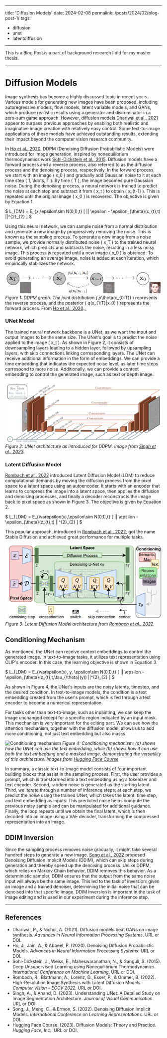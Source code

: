
---
title: 'Diffusion Models'
date: 2024-02-08
permalink: /posts/2024/02/blog-post-1/
tags:
  - diffusion
  - unet
  - latentdiffusion
---

This is a Blog Post is a part of background research I did for my master thesis.

--- 

# Diffusion Models

Image synthesis has become a highly discussed topic in recent years. 
Various models for generating new images have been proposed, including 
autoregressive models, flow models, latent variable models, and GANs, 
which produce realistic results using a generator and discriminator in 
a zero-sum game approach. However, diffusion models 
[Dhariwal et al., 2021](#references) appear to surpass previous approaches 
by enabling both realistic and imaginative image creation with relatively 
easy control. Some text-to-image applications of these models have achieved 
outstanding results, extending their impact beyond the computer vision 
research community.

In [Ho et al., 2020](#references), DDPM (Denoising Diffusion Probabilistic 
Models) were introduced for image generation, inspired by nonequilibrium 
thermodynamics work [Sohl-Dickstein et al., 2015](#references). 
Diffusion models have a forward process and a reverse process, also referred 
to as the diffusion process and the denoising process, respectively. In the 
forward process, we start with an image \( x_0 \) and gradually add Gaussian 
noise to it at each time step \( 1, \ldots, T \). By time \( T \), the image 
becomes pure Gaussian noise. During the denoising process, a neural network 
is trained to predict the noise at each step and subtract it from \( x_t \) 
to obtain \( x_{t-1} \). This is repeated until the original image \( x_0 \) 
is recovered. The objective is given by Equation 1.

$
L_{DM} = E_{x,\epsilon\sim N(0,1),t} [ || \epsilon - \epsilon_{\theta}(x_{t},t) ||^{2}_{2} ]
$

Using this neural network, we can sample noise from a normal distribution 
and generate a new image by progressively removing the noise. This is known 
as the sampling process. To generate a new image from a noise sample, we 
provide normally distributed noise \( x_T \) to the trained neural network, 
which predicts and subtracts the noise, resulting in a less noisy image. 
This process is repeated until a new image \( x_0 \) is obtained. To avoid 
generating an average image, noise is added at each iteration, which 
empirically stabilizes the network.

![DDPM graph](images/thesis/images/Denoising_Diffusion_Probabilistic_Models_graph.png)
_Figure 1: DDPM graph. The joint distribution \( p_\theta(x_{0:T}) \) represents 
the reverse process, and the posterior \( q(x_{1:T}|x_0) \) represents the forward 
process. From [Ho et al., 2020](#references)._

### UNet Model

The trained neural network backbone is a UNet, as we want the input and output 
images to be the same size. The UNet's goal is to predict the noise applied to 
the image \( x_t \). As shown in Figure 2, it consists of downsampling layers 
leading to a hidden layer, followed by upsampling layers, with skip connections 
linking corresponding layers. The UNet can receive additional information in the 
form of embeddings. We can provide a time embedding that indicates the expected 
noise level, as later time steps correspond to more noise. Additionally, we can 
provide a context embedding to control the generated image, such as text or 
depth image.

![UNet architecture](images/thesis/images/unet.png)
_Figure 2: UNet architecture as introduced for DDPM. Image from [Singh et al., 2023](#references)._

### Latent Diffusion Model

[Rombach et al., 2022](#references) introduced Latent Diffusion Model (LDM) 
to reduce computational demands by moving the diffusion process from the pixel 
space to a latent space using an autoencoder. It starts with an encoder that 
learns to compress the image into a latent space, then applies the diffusion 
and denoising processes, and finally a decoder reconstructs the image back to 
pixel space as shown in Figure 3. The objective is given by Equation 2.

$
L_{LDM} = E_{\varepsilon(x),\epsilon\sim N(0,1),t} [ || \epsilon - \epsilon_{\theta}(z_{t},t) ||^{2}_{2} ]
$

This popular approach, introduced in [Rombach et al., 2022](#references), 
got the name Stable Diffusion and achieved great performance for multiple tasks.

![LDM architecture](images/thesis/images/stable_diffusion_archi.png)
_Figure 3: Latent Diffusion Model architecture from [Rombach et al., 2022](#references)._

## Conditioning Mechanism

As mentioned, the UNet can receive context embeddings to control the generated 
image. In text-to-image tasks, it utilizes text representation using CLIP's 
encoder. In this case, the learning objective is shown in Equation 3.

$
L_{LDM} = E_{\varepsilon(x), y, \epsilon\sim N(0,1),t} [ || \epsilon - \epsilon_{\theta}(z_{t},t,\tau_{\theta}(y)) ||^{2}_{2} ]
$

As shown in Figure 4, the UNet's inputs are the noisy latents, timestep, and the 
desired condition. In text-to-image models, the condition is a text embedding 
created from the user's prompt, which is fed through a text encoder to become 
a numerical representation.

For tasks other than text-to-image, such as inpainting, we can keep the image 
unchanged except for a specific region indicated by an input mask. This mechanism 
is very important for the editing part. We can see how the attention mechanism, 
together with the diffusion model, allows us to add more conditioning, not just 
text embedding but also masks.

![Conditioning mechanism](images/thesis/images/Conditional_Mechanism.png)
_Figure 4: Conditioning mechanism: (a) shows how the UNet can use the text embedding, 
while (b) shows how it can use both the text embedding and a masked image, demonstrating 
the versatility of this architecture. Images from [Hugging Face Course](#references)._

In summary, a classic text-to-image model consists of four important building 
blocks that assist in the sampling process. First, the user provides a prompt, 
which is transformed into a text embedding using a tokenizer and text encoder. 
Second, random noise is generated as the starting latent. Third, we iterate 
through a number of inference steps; at each step, we predict the noise using 
the trained UNet, which takes the latent, time step, and text embedding as inputs. 
This predicted noise helps compute the previous noisy sample and can be 
manipulated for additional guidance. Finally, the loop repeats until we obtain 
the final latent, which is then decoded into an image using a VAE decoder, 
transforming the compressed representation into an image.

## DDIM Inversion

Since the sampling process removes noise gradually, it might take several hundred 
steps to generate a new image. [Song et al., 2022](#references) proposed Denoising 
Diffusion Implicit Models (DDIM), which can skip steps during generation and thereby 
speed up the denoising process. Unlike DDPM, which relies on Markov Chain behavior, 
DDIM removes this behavior. As a deterministic sampler, DDIM ensures that the output 
from the same noise input will always be the same image. This led to the task of 
inversion: given an image and a trained denoiser, determining the initial noise that 
can be denoised into that specific image. DDIM Inversion is important in the task of 
image editing and is used in our experiment during the inference step.

---

## References

- <a name="dhariwal2021"></a> Dhariwal, P., & Nichol, A. (2021). Diffusion models beat GANs on image synthesis. *Advances in Neural Information Processing Systems*. URL or DOI.
- <a name="ho2020"></a> Ho, J., Jain, A., & Abbeel, P. (2020). Denoising Diffusion Probabilistic Models. *Advances in Neural Information Processing Systems*. URL or DOI.
- <a name="sohldickstein2015"></a> Sohl-Dickstein, J., Weiss, E., Maheswaranathan, N., & Ganguli, S. (2015). Deep Unsupervised Learning using Nonequilibrium Thermodynamics. *International Conference on Machine Learning*. URL or DOI.
- <a name="rombach2022"></a> Rombach, R., Blattmann, A., Lorenz, D., Esser, P., & Ommer, B. (2022). High-Resolution Image Synthesis with Latent Diffusion Models. *Computer Vision – ECCV 2022*. URL or DOI.
- <a name="singh2023"></a> Singh, A., & Anand, D. (2023). Understanding UNet: A Detailed Study on Image Segmentation Architecture. *Journal of Visual Communication*. URL or DOI.
- <a name="song2022"></a> Song, J., Meng, C., & Ermon, S. (2022). Denoising Diffusion Implicit Models. *International Conference on Learning Representations*. URL or DOI.
- <a name="huggingfacecourse"></a> Hugging Face Course. (2023). Diffusion Models: Theory and Practice. *Hugging Face, Inc.*. URL or DOI.
